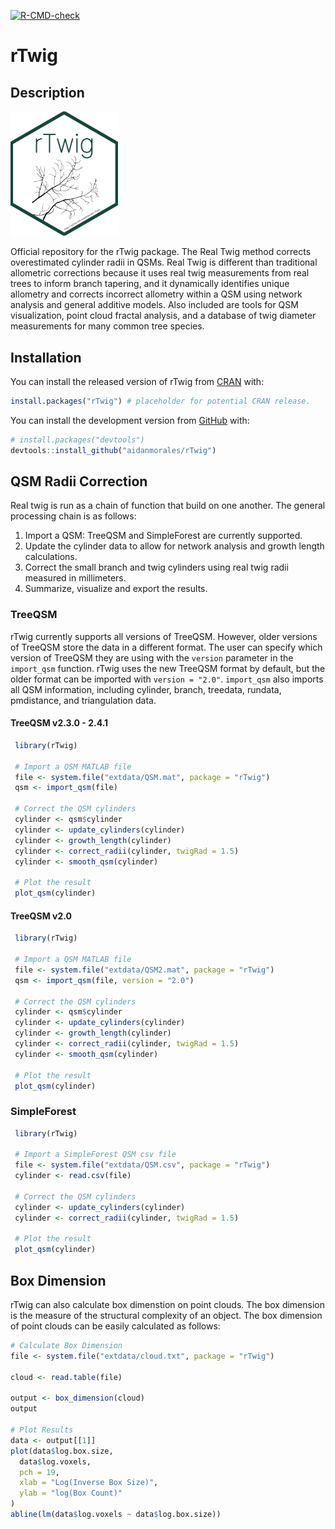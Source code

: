 
<!-- README.md is generated from README.Rmd. Please edit that file -->
<!-- badges: start -->

[![R-CMD-check](https://github.com/aidanmorales/rTwig/actions/workflows/R-CMD-check.yaml/badge.svg)](https://github.com/aidanmorales/rTwig/actions/workflows/R-CMD-check.yaml)
<!-- badges: end -->

# rTwig

## Description

<img src="man/figures/README/rTwig.png" data-align="right"
width="172" />

Official repository for the rTwig package. The Real Twig method corrects
overestimated cylinder radii in QSMs. Real Twig is different than
traditional allometric corrections because it uses real twig
measurements from real trees to inform branch tapering, and it
dynamically identifies unique allometry and corrects incorrect allometry
within a QSM using network analysis and general additive models. Also
included are tools for QSM visualization, point cloud fractal analysis,
and a database of twig diameter measurements for many common tree
species.

## Installation

You can install the released version of rTwig from
[CRAN](https://CRAN.R-project.org) with:

``` r
install.packages("rTwig") # placeholder for potential CRAN release. 
```

You can install the development version from
[GitHub](https://github.com/) with:

``` r
# install.packages("devtools")
devtools::install_github("aidanmorales/rTwig")
```

## QSM Radii Correction

Real twig is run as a chain of function that build on one another. The
general processing chain is as follows:

1.  Import a QSM: TreeQSM and SimpleForest are currently supported.
2.  Update the cylinder data to allow for network analysis and growth
    length calculations.
3.  Correct the small branch and twig cylinders using real twig radii
    measured in millimeters.
4.  Summarize, visualize and export the results.

### TreeQSM

rTwig currently supports all versions of TreeQSM. However, older
versions of TreeQSM store the data in a different format. The user can
specify which version of TreeQSM they are using with the `version`
parameter in the `import_qsm` function. rTwig uses the new TreeQSM
format by default, but the older format can be imported with
`version = "2.0"`. `import_qsm` also imports all QSM information,
including cylinder, branch, treedata, rundata, pmdistance, and
triangulation data.

#### TreeQSM v2.3.0 - 2.4.1

``` r
 library(rTwig)
 
 # Import a QSM MATLAB file
 file <- system.file("extdata/QSM.mat", package = "rTwig")
 qsm <- import_qsm(file)
 
 # Correct the QSM cylinders
 cylinder <- qsm$cylinder
 cylinder <- update_cylinders(cylinder)
 cylinder <- growth_length(cylinder)
 cylinder <- correct_radii(cylinder, twigRad = 1.5)
 cylinder <- smooth_qsm(cylinder)
 
 # Plot the result
 plot_qsm(cylinder)
```

#### TreeQSM v2.0

``` r
 library(rTwig)
 
 # Import a QSM MATLAB file
 file <- system.file("extdata/QSM2.mat", package = "rTwig")
 qsm <- import_qsm(file, version = "2.0")
 
 # Correct the QSM cylinders
 cylinder <- qsm$cylinder
 cylinder <- update_cylinders(cylinder)
 cylinder <- growth_length(cylinder)
 cylinder <- correct_radii(cylinder, twigRad = 1.5)
 cylinder <- smooth_qsm(cylinder)
 
 # Plot the result
 plot_qsm(cylinder)
```

### SimpleForest

``` r
 library(rTwig)
 
 # Import a SimpleForest QSM csv file
 file <- system.file("extdata/QSM.csv", package = "rTwig")
 cylinder <- read.csv(file)
 
 # Correct the QSM cylinders
 cylinder <- update_cylinders(cylinder)
 cylinder <- correct_radii(cylinder, twigRad = 1.5)
 
 # Plot the result
 plot_qsm(cylinder)
```

## Box Dimension

rTwig can also calculate box dimenstion on point clouds. The box
dimension is the measure of the structural complexity of an object. The
box dimension of point clouds can be easily calculated as follows:

``` r
# Calculate Box Dimension
file <- system.file("extdata/cloud.txt", package = "rTwig")

cloud <- read.table(file)

output <- box_dimension(cloud)
output

# Plot Results
data <- output[[1]]
plot(data$log.box.size,
  data$log.voxels,
  pch = 19,
  xlab = "Log(Inverse Box Size)",
  ylab = "log(Box Count)"
)
abline(lm(data$log.voxels ~ data$log.box.size))
```
